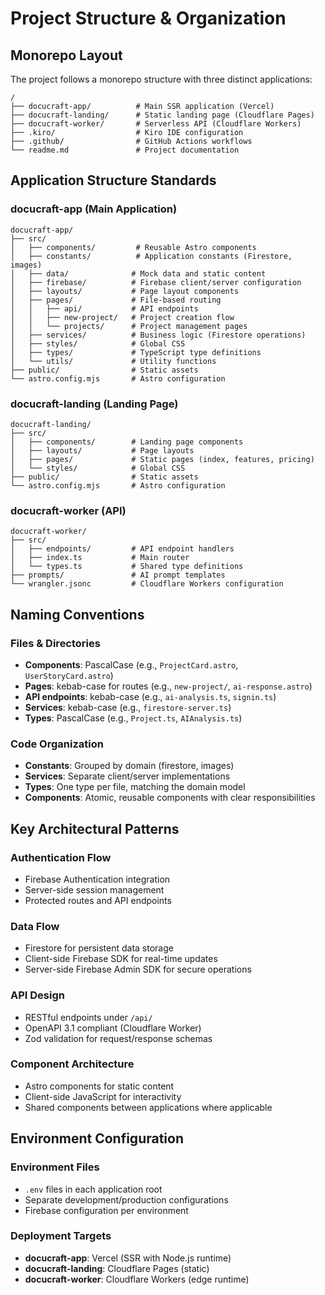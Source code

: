 # Project Structure & Organization

## Monorepo Layout

The project follows a monorepo structure with three distinct applications:

```
/
├── docucraft-app/          # Main SSR application (Vercel)
├── docucraft-landing/      # Static landing page (Cloudflare Pages)
├── docucraft-worker/       # Serverless API (Cloudflare Workers)
├── .kiro/                  # Kiro IDE configuration
├── .github/                # GitHub Actions workflows
└── readme.md               # Project documentation
```

## Application Structure Standards

### docucraft-app (Main Application)

```
docucraft-app/
├── src/
│   ├── components/         # Reusable Astro components
│   ├── constants/          # Application constants (Firestore, images)
│   ├── data/              # Mock data and static content
│   ├── firebase/          # Firebase client/server configuration
│   ├── layouts/           # Page layout components
│   ├── pages/             # File-based routing
│   │   ├── api/           # API endpoints
│   │   ├── new-project/   # Project creation flow
│   │   └── projects/      # Project management pages
│   ├── services/          # Business logic (Firestore operations)
│   ├── styles/            # Global CSS
│   ├── types/             # TypeScript type definitions
│   └── utils/             # Utility functions
├── public/                # Static assets
└── astro.config.mjs       # Astro configuration
```

### docucraft-landing (Landing Page)

```
docucraft-landing/
├── src/
│   ├── components/        # Landing page components
│   ├── layouts/           # Page layouts
│   ├── pages/             # Static pages (index, features, pricing)
│   └── styles/            # Global CSS
├── public/                # Static assets
└── astro.config.mjs       # Astro configuration
```

### docucraft-worker (API)

```
docucraft-worker/
├── src/
│   ├── endpoints/         # API endpoint handlers
│   ├── index.ts           # Main router
│   └── types.ts           # Shared type definitions
├── prompts/               # AI prompt templates
└── wrangler.jsonc         # Cloudflare Workers configuration
```

## Naming Conventions

### Files & Directories

- **Components**: PascalCase (e.g., `ProjectCard.astro`, `UserStoryCard.astro`)
- **Pages**: kebab-case for routes (e.g., `new-project/`, `ai-response.astro`)
- **API endpoints**: kebab-case (e.g., `ai-analysis.ts`, `signin.ts`)
- **Services**: kebab-case (e.g., `firestore-server.ts`)
- **Types**: PascalCase (e.g., `Project.ts`, `AIAnalysis.ts`)

### Code Organization

- **Constants**: Grouped by domain (firestore, images)
- **Services**: Separate client/server implementations
- **Types**: One type per file, matching the domain model
- **Components**: Atomic, reusable components with clear responsibilities

## Key Architectural Patterns

### Authentication Flow

- Firebase Authentication integration
- Server-side session management
- Protected routes and API endpoints

### Data Flow

- Firestore for persistent data storage
- Client-side Firebase SDK for real-time updates
- Server-side Firebase Admin SDK for secure operations

### API Design

- RESTful endpoints under `/api/`
- OpenAPI 3.1 compliant (Cloudflare Worker)
- Zod validation for request/response schemas

### Component Architecture

- Astro components for static content
- Client-side JavaScript for interactivity
- Shared components between applications where applicable

## Environment Configuration

### Environment Files

- `.env` files in each application root
- Separate development/production configurations
- Firebase configuration per environment

### Deployment Targets

- **docucraft-app**: Vercel (SSR with Node.js runtime)
- **docucraft-landing**: Cloudflare Pages (static)
- **docucraft-worker**: Cloudflare Workers (edge runtime)

